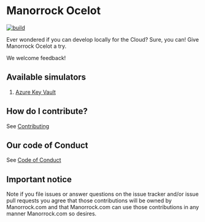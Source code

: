 # Manorrock Ocelot

[![build](https://github.com/manorrock/ocelot/actions/workflows/build.yml/badge.svg)](https://github.com/manorrock/ocelot/actions/workflows/build.yml)

Ever wondered if you can develop locally for the Cloud? Sure, you can! Give 
Manorrock Ocelot a try.

We welcome feedback!

## Available simulators

1. [Azure Key Vault](azure-keyvault/README.md)

## How do I contribute?

See [Contributing](CONTRIBUTING.md)

## Our code of Conduct

See [Code of Conduct](CODE_OF_CONDUCT.md)

## Important notice

Note if you file issues or answer questions on the issue tracker and/or issue 
pull requests you agree that those contributions will be owned by Manorrock.com
and that Manorrock.com can use those contributions in any manner Manorrock.com
so desires.
